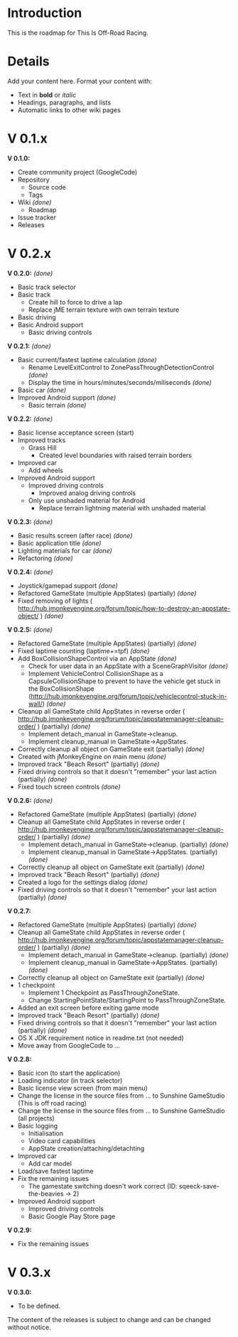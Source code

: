 # Introduction #

This is the roadmap for This Is Off-Road Racing.

# Details #

Add your content here.  Format your content with:
  * Text in **bold** or _italic_
  * Headings, paragraphs, and lists
  * Automatic links to other wiki pages

# V 0.1.x #

**V 0.1.0:**
  * Create community project (GoogleCode)
  * Repository
    * Source code
    * Tags
  * Wiki _(done)_
    * Roadmap
  * Issue tracker
  * Releases

# V 0.2.x #

**V 0.2.0:** _(done)_
  * Basic track selector
  * Basic track
    * Create hill to force to drive a lap
    * Replace jME terrain texture with own terrain texture
  * Basic driving
  * Basic Android support
    * Basic driving controls

**V 0.2.1:** _(done)_
  * Basic current/fastest laptime calculation _(done)_
    * Rename LevelExitControl to ZonePassThroughDetectionControl _(done)_
    * Display the time in hours/minutes/seconds/miliseconds _(done)_
  * Basic car _(done)_
  * Improved Android support _(done)_
    * Basic terrain _(done)_

**V 0.2.2:** _(done)_
  * Basic license acceptance screen (start)
  * Improved tracks
    * Grass Hill
      * Created level boundaries with raised terrain borders
  * Improved car
    * Add wheels
  * Improved Android support
    * Improved driving controls
      * Improved analog driving controls
    * Only use unshaded material for Android
      * Replace terrain lightning material with unshaded material

**V 0.2.3:** _(done)_
  * Basic results screen (after race) _(done)_
  * Basic application title _(done)_
  * Lighting materials for car _(done)_
  * Refactoring _(done)_

**V 0.2.4:** _(done)_
  * Joystick/gamepad support _(done)_
  * Refactored GameState (multiple AppStates) (partially) _(done)_
  * Fixed removing of lights ( http://hub.jmonkeyengine.org/forum/topic/how-to-destroy-an-appstate-object/ ) _(done)_

**V 0.2.5:** _(done)_
  * Refactored GameState (multiple AppStates) (partially) _(done)_
  * Fixed laptime counting (laptime+=tpf) _(done)_
  * Add BoxCollisionShapeControl via an AppState _(done)_
    * Check for user data in an AppState with a SceneGraphVisitor _(done)_
    * Implement VehicleControl CollisionShape as a CapsuleCollisionShape to prevent to have the vehicle get stuck in the BoxCollisionShape (http://hub.jmonkeyengine.org/forum/topic/vehiclecontrol-stuck-in-wall/) _(done)_
  * Cleanup all GameState child AppStates in reverse order ( http://hub.jmonkeyengine.org/forum/topic/appstatemanager-cleanup-order/ ) (partially) _(done)_
    * Implement detach\_manual in GameState->cleanup.
    * Implement cleanup\_manual in GameState->AppStates.
  * Correctly cleanup all object on GameState exit (partially) _(done)_
  * Created with jMonkeyEngine on main menu _(done)_
  * Improved track "Beach Resort" (partially) _(done)_
  * Fixed driving controls so that it doesn't "remember" your last action (partially) _(done)_
  * Fixed touch screen controls _(done)_

**V 0.2.6:** _(done)_
  * Refactored GameState (multiple AppStates) (partially) _(done)_
  * Cleanup all GameState child AppStates in reverse order ( http://hub.jmonkeyengine.org/forum/topic/appstatemanager-cleanup-order/ ) (partially) _(done)_
    * Implement detach\_manual in GameState->cleanup. (partially) _(done)_
    * Implement cleanup\_manual in GameState->AppStates. (partially) _(done)_
  * Correctly cleanup all object on GameState exit (partially) _(done)_
  * Improved track "Beach Resort" (partially) _(done)_
  * Created a logo for the settings dialog _(done)_
  * Fixed driving controls so that it doesn't "remember" your last action (partially) _(done)_

**V 0.2.7:**
  * Refactored GameState (multiple AppStates) (partially) _(done)_
  * Cleanup all GameState child AppStates in reverse order ( http://hub.jmonkeyengine.org/forum/topic/appstatemanager-cleanup-order/ ) (partially) _(done)_
    * Implement detach\_manual in GameState->cleanup. (partially) _(done)_
    * Implement cleanup\_manual in GameState->AppStates. (partially) _(done)_
  * Correctly cleanup all object on GameState exit (partially) _(done)_
  * 1 checkpoint
    * Implement 1 Checkpoint as PassThroughZoneState.
    * Change StartingPointState/StartingPoint to PassThroughZoneState.
  * Added an exit screen before exiting game mode
  * Improved track "Beach Resort" (partially) _(done)_
  * Fixed driving controls so that it doesn't "remember" your last action (partially) _(done)_
  * OS X JDK requirement notice in readme.txt (not needed)
  * Move away from GoogleCode to ...

**V 0.2.8:**
  * Basic icon (to start the application)
  * Loading indicator (in track selector)
  * Basic license view screen (from main menu)
  * Change the license in the source files from ... to Sunshine GameStudio (This is off road racing)
  * Change the license in the source files from ... to Sunshine GameStudio (all projects)
  * Basic logging
    * Initialisation
    * Video card capabilities
    * AppState creation/attaching/detachting
  * Improved car
    * Add car model
  * Load/save fastest laptime
  * Fix the remaining issues
    * The gamestate switching doesn't work correct (ID: sqeeck-save-the-beavies -> 2)
  * Improved Android support
    * Improved driving controls
    * Basic Google Play Store page

**V 0.2.9:**
  * Fix the remaining issues

# V 0.3.x #

**V 0.3.0:**
  * To be defined.



The content of the releases is subject to change and can be changed without notice.